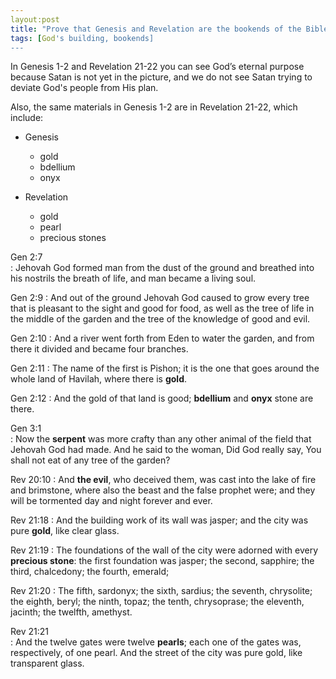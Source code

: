 ```yaml
---
layout:post
title: "Prove that Genesis and Revelation are the bookends of the Bible. There are 4 chapters in these books you can trace God's Eternal Purpose through. Which 4 chapters and why?"
tags: [God's building, bookends]
---
```


In Genesis 1-2 and Revelation 21-22 you can see God’s eternal purpose because Satan is not yet in the picture, and we do not see Satan trying to deviate God's people from  His plan.

Also, the same materials in Genesis 1-2 are in Revelation 21-22, which include:   

- Genesis
  - gold
  - bdellium
  - onyx

- Revelation
  - gold
  - pearl
  - precious stones

Gen 2:7  
: Jehovah God formed man from the dust of the ground and breathed into his nostrils the breath of life, and man became a living soul.

Gen 2:9
: And out of the ground Jehovah God caused to grow every tree that is pleasant to the sight and good for food, as well as the tree of life in the middle of the garden and the tree of the knowledge of good and evil.

Gen 2:10
: And a river went forth from Eden to water the garden, and from there it divided and became four branches.

Gen 2:11
: The name of the first is Pishon; it is the one that goes around the whole land of Havilah, where there is **gold**.

Gen 2:12
: And the gold of that land is good; **bdellium** and **onyx** stone are there.

Gen 3:1   
: Now the **serpent** was more crafty than any other animal of the field that Jehovah God had made. And he said to the woman, Did God really say, You shall not eat of any tree of the garden?

Rev 20:10
: And **the evil**, who deceived them, was cast into the lake of fire and brimstone, where also the beast and the false prophet were; and they will be tormented day and night forever and ever.

Rev 21:18
: And the building work of its wall was jasper; and the city was pure **gold**, like clear glass.

Rev 21:19
: The foundations of the wall of the city were adorned with every **precious stone**: the first foundation was jasper; the second, sapphire; the third, chalcedony; the fourth, emerald;

Rev 21:20
: The fifth, sardonyx; the sixth, sardius; the seventh, chrysolite; the eighth, beryl; the ninth, topaz; the tenth, chrysoprase; the eleventh, jacinth; the twelfth, amethyst.

Rev 21:21  
: And the twelve gates were twelve **pearls**; each one of the gates was, respectively, of one pearl. And the street of the city was pure gold, like transparent glass.
